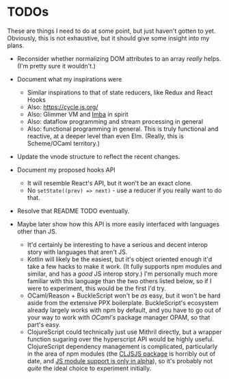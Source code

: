 # TODOs

These are things I need to do at some point, but just haven't gotten to yet. Obviously, this is not exhaustive, but it should give some insight into my plans.

- Reconsider whether normalizing DOM attributes to an array *really* helps. (I'm pretty sure it wouldn't.)

- Document what my inspirations were
    - Similar inspirations to that of state reducers, like Redux and React Hooks
    - Also: https://cycle.js.org/
    - Also: Glimmer VM and [Imba](https://medium.freecodecamp.org/the-virtual-dom-is-slow-meet-the-memoized-dom-bb19f546cc52) in spirit
    - Also: dataflow programming and stream processing in general
    - Also: functional programming in general. This is truly functional and reactive, at a deeper level than even Elm. (Really, this is Scheme/OCaml territory.)

- Update the vnode structure to reflect the recent changes.

- Document my proposed hooks API
    - It will resemble React's API, but it won't be an exact clone.
    - No `setState((prev) => next)` - use a reducer if you really want to do that.

- Resolve that README TODO eventually.

- Maybe later show how this API is more easily interfaced with languages other than JS.
    - It'd certainly be interesting to have a serious and decent interop story with languages that aren't JS.
    - Kotlin will likely be the easiest, but it's object oriented enough it'd take a few hacks to make it work. (It fully supports npm modules and similar, and has a *good* JS interop story.) I'm personally much more familiar with this language than the two others listed below, so if I were to experiment, this would be the first I'd try.
    - OCaml/Reason + BuckleScript won't be *as* easy, but it won't be hard aside from the extensive PPX boilerplate. BuckleScript's ecosystem already largely works with npm by default, and you have to go out of your way to work with *OCaml's* package manager OPAM, so that part's easy.
    - ClojureScript could technically just use Mithril directly, but a wrapper function sugaring over the hyperscript API would be highly useful. ClojureScript dependency management is complicated, particularly in the area of npm modules (the [CLJSJS package](https://clojars.org/cljsjs/mithril) is horribly out of date, and [JS module support is only in alpha](https://clojurescript.org/reference/javascript-module-support)), so it's probably not *quite* the ideal choice to experiment initially.
